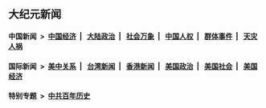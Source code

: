 ## 大纪元新闻

#### 中国新闻 &nbsp;>&nbsp; [中国经济](indexes/ncid283/README.md?10121245) &nbsp;| &nbsp; [大陆政治](indexes/ncid277/README.md?10121245) &nbsp;| &nbsp; [社会万象](indexes/ncid282/README.md?10121245) &nbsp;| &nbsp; [中国人权](indexes/ncid278/README.md?10121245) &nbsp;| &nbsp; [群体事件](indexes/ncid279/README.md?10121245) &nbsp;| &nbsp; [天灾人祸](indexes/ncid280/README.md?10121245)

#### 国际新闻 &nbsp;>&nbsp; [美中关系](indexes/nf1412576/README.md?10121245) &nbsp;| &nbsp; [台湾新闻](indexes/ncid1349361/README.md?10121245) &nbsp;| &nbsp; [香港新闻](indexes/ncid1349362/README.md?10121245) &nbsp;| &nbsp; [美国政治](indexes/ncid1078159/README.md?10121245) &nbsp;| &nbsp; [美国社会](indexes/ncid1078160/README.md?10121245) &nbsp;| &nbsp; [美国经济](indexes/ncid1078158/README.md?10121245)

#### 特别专题 &nbsp;>&nbsp; [中共百年历史](https://github.com/epoch-news/epoch-special/blob/master/README.md?10121245)  
